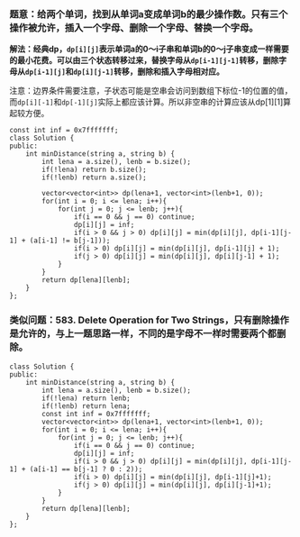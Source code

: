 ### 题意：给两个单词，找到从单词a变成单词b的最少操作数。只有三个操作被允许，插入一个字母、删除一个字母、替换一个字母。

**解法：经典dp，`dp[i][j]`表示单词a的0～i子串和单词b的0～j子串变成一样需要的最小花费。可以由三个状态转移过来，替换字母从`dp[i-1][j-1]`转移，删除字母从`dp[i-1][j]`和`dp[i][j-1]`转移，删除和插入字母相对应。**


注意：边界条件需要注意，子状态可能是空串会访问到数组下标位-1的位置的值，而`dp[i][-1]`和`dp[-1][j]`实际上都应该计算。所以非空串的计算应该从dp[1][1]算起较方便。

```
const int inf = 0x7fffffff;
class Solution {
public:
    int minDistance(string a, string b) {
        int lena = a.size(), lenb = b.size();
        if(!lena) return b.size();
        if(!lenb) return a.size();
        
        vector<vector<int>> dp(lena+1, vector<int>(lenb+1, 0));
        for(int i = 0; i <= lena; i++){
            for(int j = 0; j <= lenb; j++){
                if(i == 0 && j == 0) continue;
                dp[i][j] = inf;
                if(i > 0 && j > 0) dp[i][j] = min(dp[i][j], dp[i-1][j-1] + (a[i-1] != b[j-1]));
                if(i > 0) dp[i][j] = min(dp[i][j], dp[i-1][j] + 1);
                if(j > 0) dp[i][j] = min(dp[i][j], dp[i][j-1] + 1);
            }
        }
        return dp[lena][lenb];
    }
};
```

### 类似问题：583. Delete Operation for Two Strings，只有删除操作是允许的，与上一题思路一样，不同的是字母不一样时需要两个都删除。

```
class Solution {
public:
    int minDistance(string a, string b) {
        int lena = a.size(), lenb = b.size();
        if(!lena) return lenb;
        if(!lenb) return lena;
        const int inf = 0x7fffffff;
        vector<vector<int>> dp(lena+1, vector<int>(lenb+1, 0));
        for(int i = 0; i <= lena; i++){
            for(int j = 0; j <= lenb; j++){
                if(i == 0 && j == 0) continue;
                dp[i][j] = inf;
                if(i > 0 && j > 0) dp[i][j] = min(dp[i][j], dp[i-1][j-1] + (a[i-1] == b[j-1] ? 0 : 2));
                if(i > 0) dp[i][j] = min(dp[i][j], dp[i-1][j]+1);
                if(j > 0) dp[i][j] = min(dp[i][j], dp[i][j-1]+1);
            }
        }
        return dp[lena][lenb];
    }
};
```